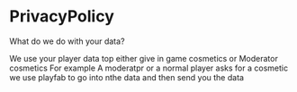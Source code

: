 # PrivacyPolicy
What do we do with your data?

We use your player data top either give in game cosmetics or Moderator cosmetics
For example A moderatpr or a normal player asks for a cosmetic we use playfab to go into nthe data and then send you the data
